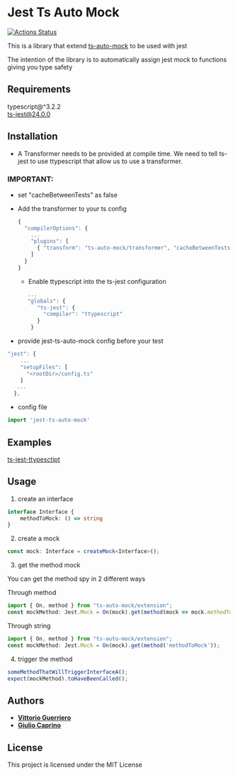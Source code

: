 # Jest Ts Auto Mock

[![Actions Status](https://github.com/Typescript-TDD/jest-ts-auto-mock/workflows/Master/badge.svg)](https://github.com/Typescript-TDD/jest-ts-auto-mock/actions)


This is a library that extend [ts-auto-mock](https://github.com/uittorio/ts-auto-mock) to be used with jest

The intention of the library is to automatically assign jest mock to functions giving you type safety

## Requirements

typescript@^3.2.2<br>
ts-jest@24.0.0

## Installation

- A Transformer needs to be provided at compile time.
We need to tell ts-jest to use ttypescript that allow us to use a transformer.
### IMPORTANT:
- set "cacheBetweenTests" as false
- Add the transformer to your ts config 
    ```ts   
    {
      "compilerOptions": {
        ...
        "plugins": [
          { "transform": "ts-auto-mock/transformer", "cacheBetweenTests": false }
        ]
      }
    }
    ```
    
    - Enable ttypescript into the ts-jest configuration
    ```ts              
       ...
       "globals": {
          "ts-jest": {
            "compiler": "ttypescript"
          }
        }
    ```

- provide jest-ts-auto-mock config before your test
```ts
"jest": {
    ...
    "setupFiles": [
      "<rootDir>/config.ts"
    ]
   ...
  },
```

- config file
```ts
import 'jest-ts-auto-mock'

```

## Examples
[ts-jest-ttypesctipt](examples/ts-jest-ttypescript)

## Usage
1) create an interface
```ts
interface Interface {
    methodToMock: () => string
}
```
2) create a mock
```ts
const mock: Interface = createMock<Interface>();
```
3) get the method mock 

You can get the method spy in 2 different ways

Through method
```ts
import { On, method } from "ts-auto-mock/extension";
const mockMethod: Jest.Mock = On(mock).get(method(mock => mock.methodToMock));
```

Through string
```ts
import { On, method } from "ts-auto-mock/extension";
const mockMethod: Jest.Mock = On(mock).get(method('methodToMock'));
```
4) trigger the method
```ts
someMethodThatWillTriggerInterfaceA();
expect(mockMethod).toHaveBeenCalled();
```

## Authors

* [**Vittorio Guerriero**](https://github.com/uittorio)
* [**Giulio Caprino**](https://github.com/pmyl)

## License

This project is licensed under the MIT License
